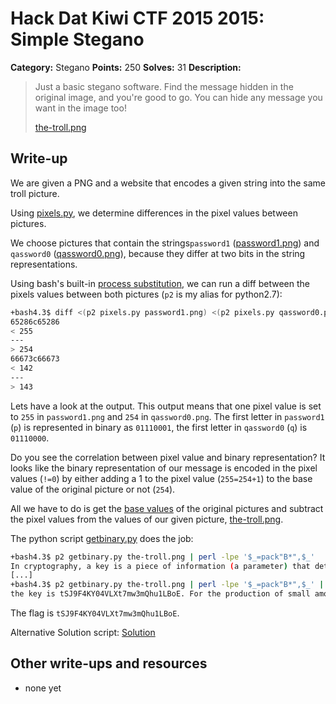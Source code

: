 # Hack Dat Kiwi CTF 2015 2015: Simple Stegano

**Category:** Stegano
**Points:** 250
**Solves:** 31
**Description:**

> Just a basic stegano software. Find the message hidden in the original image, and you're good to go. You can hide any message you want in the image too!
> 
> [the-troll.png](./the-troll.png)


## Write-up

We are given a PNG and a website that encodes a given string into the same troll picture.

Using [pixels.py](./pixels.py), we determine differences in the pixel values between pictures.

We choose pictures that contain the strings`password1` ([password1.png](./password1.png)) and `qassword0` ([qassword0.png](./qassword0.png)), because they differ at two bits in the string representations.

Using bash's built-in [process substitution](https://en.wikipedia.org/wiki/Process_substitution), we can run a diff between the pixels values between both pictures (`p2` is my alias for python2.7):

```bash
+bash4.3$ diff <(p2 pixels.py password1.png) <(p2 pixels.py qassword0.png)
65286c65286
< 255
---
> 254
66673c66673
< 142
---
> 143
```

Lets have a look at the output. This output means that one pixel value is set to `255` in `password1.png` and `254` in `qassword0.png`.
The first letter in `password1` (`p`) is represented in binary as `01110001`, the first letter in `qassword0` (`q`) is `01110000`.

Do you see the correlation between pixel value and binary representation?
It looks like the binary representation of our message is encoded in the pixel values (`!=0`) by either adding a 1 to the pixel value (`255=254+1`) to the base value of the original picture or not (`254`).

All we have to do is get the [base values](./basenumbers) of the original pictures and subtract the pixel values from the values of our given picture, [the-troll.png](the-troll.png).

The python script [getbinary.py](./getbinary.py) does the job:

```bash
+bash4.3$ p2 getbinary.py the-troll.png | perl -lpe '$_=pack"B*",$_'
In cryptography, a key is a piece of information (a parameter) that determines the functional [...]
[...]
+bash4.3$ p2 getbinary.py the-troll.png | perl -lpe '$_=pack"B*",$_' | grep -Eoi 'the key is .*'
the key is tSJ9F4KY04VLXt7mw3mQhu1LBoE. For the production of small amounts of keying material, ordinary dice provide a good source of high quality randomness.
```

The flag is `tSJ9F4KY04VLXt7mw3mQhu1LBoE`.

Alternative Solution script: [Solution](./stegano.py)

## Other write-ups and resources

* none yet
